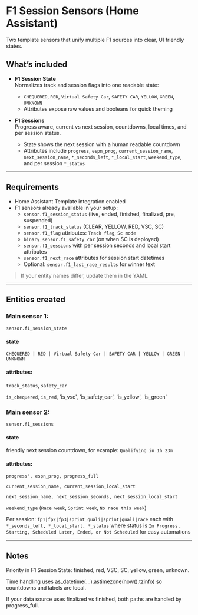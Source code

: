 # F1 Session Sensors (Home Assistant)

Two template sensors that unify multiple F1 sources into clear, UI friendly states.

## What’s included
- **F1 Session State**  
  Normalizes track and session flags into one readable state:
  - `CHEQUERED`, `RED`, `Virtual Safety Car`, `SAFETY CAR`, `YELLOW`, `GREEN`, `UNKNOWN`
  - Attributes expose raw values and booleans for quick theming

- **F1 Sessions**  
  Progress aware, current vs next session, countdowns, local times, and per session status.
  - State shows the next session with a human readable countdown
  - Attributes include `progress`, `espn_prog`, `current_session_name`, `next_session_name`, `*_seconds_left`, `*_local_start`, `weekend_type`, and per session `*_status`

---

## Requirements
- Home Assistant Template integration enabled
- F1 sensors already available in your setup:
  - `sensor.f1_session_status` (live, ended, finished, finalized, pre, suspended)
  - `sensor.f1_track_status` (CLEAR, YELLOW, RED, VSC, SC)
  - `sensor.f1_flag` attributes: `Track flag`, `Sc mode`
  - `binary_sensor.f1_safety_car` (on when SC is deployed)
  - `sensor.f1_sessions` with per session seconds and local start attributes
  - `sensor.f1_next_race` attributes for session start datetimes
  - Optional: `sensor.f1_last_race_results` for winner text

> If your entity names differ, update them in the YAML.

---

## Entities created

### Main sensor 1:
`sensor.f1_session_state`
#### state
`CHEQUERED | RED | Virtual Safety Car | SAFETY CAR | YELLOW | GREEN | UNKNOWN`

#### attributes:
`track_status`, `safety_car`

`is_chequered`, `is_red`, 'is_vsc', 'is_safety_car', 'is_yellow', 'is_green'

### Main sensor 2:
`sensor.f1_sessions`

#### state
friendly next session countdown, for example: `Qualifying in 1h 23m`

#### attributes:

`progress', espn_prog, progress_full`

`current_session_name, current_session_local_start`

`next_session_name, next_session_seconds, next_session_local_start`

`weekend_type` (`Race week`, `Sprint week`, `No race this week`)

Per session: `fp1|fp2|fp3|sprint_quali|sprint|quali|race`
each with `*_seconds_left, *_local_start, *_status`
where status is `In Progress, Starting, Scheduled Later, Ended, or Not Scheduled` for easy automations

---

## Notes

Priority in F1 Session State: finished, red, VSC, SC, yellow, green, unknown.

Time handling uses as_datetime(...).astimezone(now().tzinfo) so countdowns and labels are local.

If your data source uses finalized vs finished, both paths are handled by progress_full.
